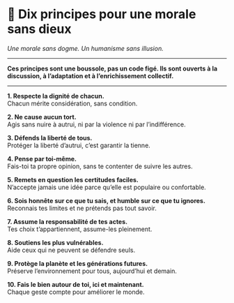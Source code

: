 # 📜 Dix principes pour une morale sans dieux

*Une morale sans dogme. Un humanisme sans illusion.*

---

**Ces principes sont une boussole, pas un code figé. Ils sont ouverts à la discussion, à l’adaptation et à l’enrichissement collectif.**

---

**1. Respecte la dignité de chacun.**  
Chacun mérite considération, sans condition.

**2. Ne cause aucun tort.**  
Agis sans nuire à autrui, ni par la violence ni par l’indifférence.

**3. Défends la liberté de tous.**  
Protéger la liberté d’autrui, c’est garantir la tienne.

**4. Pense par toi-même.**  
Fais-toi ta propre opinion, sans te contenter de suivre les autres.

**5. Remets en question les certitudes faciles.**  
N’accepte jamais une idée parce qu’elle est populaire ou confortable.

**6. Sois honnête sur ce que tu sais, et humble sur ce que tu ignores.**  
Reconnais tes limites et ne prétends pas tout savoir.

**7. Assume la responsabilité de tes actes.**  
Tes choix t’appartiennent, assume-les pleinement.

**8. Soutiens les plus vulnérables.**  
Aide ceux qui ne peuvent se défendre seuls.

**9. Protège la planète et les générations futures.**  
Préserve l’environnement pour tous, aujourd’hui et demain.

**10. Fais le bien autour de toi, ici et maintenant.**  
Chaque geste compte pour améliorer le monde.

